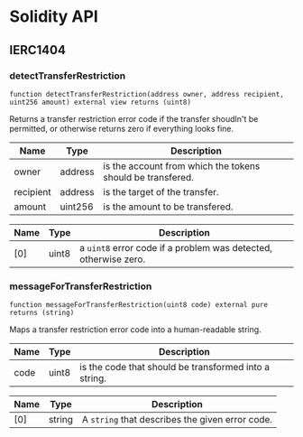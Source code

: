 # Solidity API

## IERC1404

### detectTransferRestriction

```solidity
function detectTransferRestriction(address owner, address recipient, uint256 amount) external view returns (uint8)
```

Returns a transfer restriction error code if the transfer shoudln't be permitted,
     or otherwise returns zero if everything looks fine.

| Name | Type | Description |
| ---- | ---- | ----------- |
| owner | address | is the account from which the tokens should be transfered. |
| recipient | address | is the target of the transfer. |
| amount | uint256 | is the amount to be transfered. |

| Name | Type | Description |
| ---- | ---- | ----------- |
| [0] | uint8 | a `uint8` error code if a problem was detected, otherwise zero. |

### messageForTransferRestriction

```solidity
function messageForTransferRestriction(uint8 code) external pure returns (string)
```

Maps a transfer restriction error code into a human-readable string.

| Name | Type | Description |
| ---- | ---- | ----------- |
| code | uint8 | is the code that should be transformed into a string. |

| Name | Type | Description |
| ---- | ---- | ----------- |
| [0] | string | A `string` that describes the given error code. |


